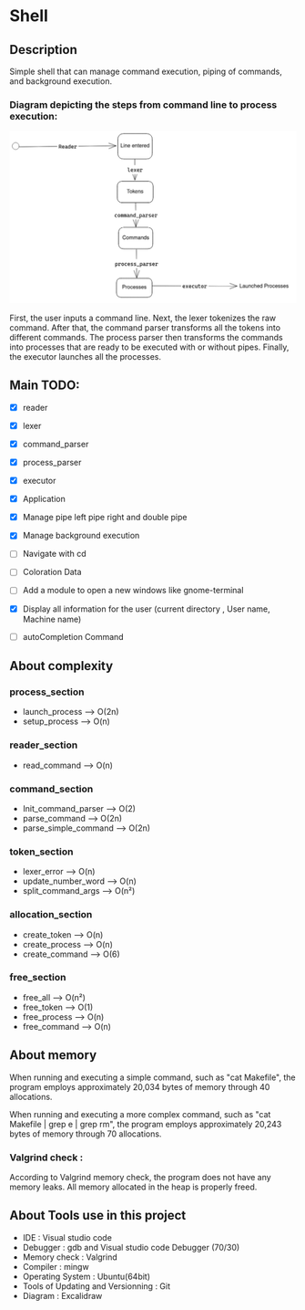 # Shell

## Description
Simple shell that can manage command execution, piping of commands, and background execution.


### Diagram depicting the steps from command line to process execution:

![DIAGRAMME](/ressources/ParsingCommandStep.png "ParsingCommandStep")

First, the user inputs a command line. Next, the lexer tokenizes the raw command. After that, the command parser transforms all the tokens into different commands. The process parser then transforms the commands into processes that are ready to be executed with or without pipes. Finally, the executor launches all the processes.

## Main TODO:
* [x] reader
* [x] lexer
* [x] command_parser
* [x] process_parser 
* [x] executor
* [x] Application
* [x] Manage pipe left pipe right and double pipe
* [x] Manage background execution
* [ ] Navigate with cd 
* [ ] Coloration Data
* [ ] Add a module to open a new windows like gnome-terminal
* [x] Display all information for the user (current directory , User name, Machine name)
* [ ] autoCompletion Command



## About complexity 
### process_section
+ launch_process --> O(2n)
+ setup_process --> O(n)
### reader_section
+ read_command  --> O(n)

### command_section
+ Init_command_parser  --> O(2)
+ parse_command        --> O(2n)
+ parse_simple_command --> O(2n)
### token_section
+ lexer_error         --> O(n)
+ update_number_word  --> O(n)
+ split_command_args  --> O(n²)

### allocation_section
+ create_token    --> O(n)
+ create_process  --> O(n)
+ create_command  --> O(6)
### free_section
+ free_all      --> O(n²)
+ free_token    --> O(1) 
+ free_process  --> O(n)
+ free_command  --> O(n)

## About memory

When running and executing a simple command, such as "cat Makefile", the program employs approximately 20,034 bytes of memory through 40 allocations.

When running and executing a more complex command, such as "cat Makefile | grep e | grep rm", the program employs approximately 20,243 bytes of memory through 70 allocations.

### Valgrind check : 

According to Valgrind memory check, the program does not have any memory leaks. All memory allocated in the heap is properly freed.

## About Tools use in this project

+ IDE : Visual studio code 
+ Debugger : gdb and Visual studio code Debugger (70/30)
+ Memory check : Valgrind 
+ Compiler : mingw 
+ Operating System : Ubuntu(64bit)
+ Tools of Updating and Versionning : Git
+ Diagram : Excalidraw


